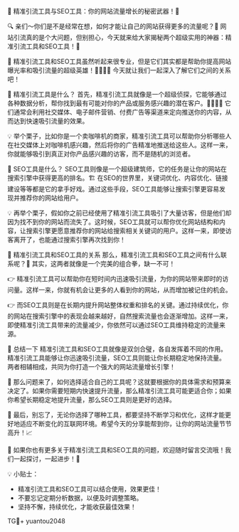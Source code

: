 🚀 精准引流工具与SEO工具：你的网站流量增长的秘密武器！🚀

🔍 亲们～你们是不是经常在想，如何才能让自己的网站获得更多的流量呢？👀 网站引流真的是个大问题，但别担心，今天就来给大家揭秘两个超级实用的神器：精准引流工具和SEO工具！🎯

🌟 精准引流工具和SEO工具虽然听起来很专业，但是它们其实都是帮助你提高网站曝光率和吸引流量的超级英雄！🦸‍♂️🦸‍♀️ 今天就让我们一起深入了解它们之间的关系吧！

🎯 精准引流工具是什么？
首先，精准引流工具就像是一个超级侦探，它能够通过各种数据分析，帮你找到最有可能对你的产品或服务感兴趣的潜在客户。🕵️‍♂️🕵️‍♀️ 它们通常会利用社交媒体、电子邮件营销、付费广告等渠道来定向推送你的内容，从而达到快速吸引流量的效果。

💡 举个栗子，比如你是一个卖咖啡机的商家，精准引流工具可以帮助你分析哪些人在社交媒体上对咖啡机感兴趣，然后将你的广告精准地推送给这些人。这样一来，你就能够吸引到真正对你产品感兴趣的访客，而不是随机的浏览者。

🎯 SEO工具是什么？
SEO工具则像是一个超级建筑师，它的任务是让你的网站在搜索引擎中获得更高的排名。🏗️ 在SEO的世界里，关键词优化、内容优化、链接建设等等都是它的拿手好戏。通过这些手段，SEO工具能够让搜索引擎更容易发现并推荐你的网站给用户。

💡 再举个栗子，假如你之前已经使用了精准引流工具吸引了大量访客，但是他们却因为找不到你的网站而流失了。这时候，SEO工具就可以帮你优化网站结构和内容，让搜索引擎更愿意推荐你的网站给搜索相关关键词的用户。这样一来，即使访客离开了，也能通过搜索引擎再次找到你！

🎯 精准引流工具和SEO工具的关系
那么，精准引流工具和SEO工具之间有什么联系呢？🤔 其实，这两者就像是一个完美的组合拳，缺一不可！

👉 精准引流工具可以帮助你在短时间内迅速吸引流量，为你的网站带来即时的访问量。这样一来，你就有机会让更多的人看到你的网站，从而增加被记住的机会。

👉 而SEO工具则是在长期内提升网站整体权重和排名的关键。通过持续优化，你的网站在搜索引擎中的表现会越来越好，自然搜索流量也会逐渐增加。这样一来，即使精准引流工具带来的流量减少，你依然可以通过SEO工具维持稳定的流量来源。

🌟 总结一下
精准引流工具和SEO工具就像是双剑合璧，各自发挥着不同的作用。精准引流工具能够让你迅速吸引流量，SEO工具则能让你长期稳定地保持流量。两者相辅相成，共同为你打造一个强大的网站流量增长引擎！

🎉 那么问题来了，如何选择适合自己的工具呢？这就要根据你的具体需求和预算来决定了。如果你需要短期内快速提升流量，那么精准引流工具可能更适合你；如果你希望长期稳定地提升流量，那么SEO工具则是更好的选择。

🌈 最后，别忘了，无论你选择了哪种工具，都要坚持不断学习和优化，这样才能更好地适应不断变化的互联网环境。希望今天的分享能帮到你，让你的网站流量节节高升！📈

💼 如果你也有更多关于精准引流工具和SEO工具的问题，欢迎随时留言交流哦！我们一起探讨，一起进步！🤝

💡 小贴士：
- 精准引流工具和SEO工具可以结合使用，效果更佳！
- 不要忘记定期分析数据，以便及时调整策略。
- 坚持不懈，持续优化，才能收获最佳效果！

TG💪+ yuantou2048